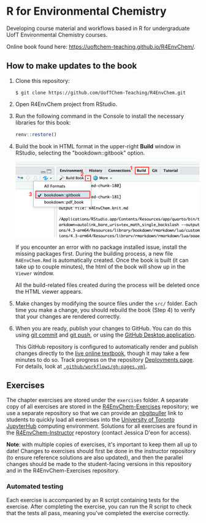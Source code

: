 # R for Environmental Chemistry

Developing course material and workflows based in R for undergraduate UofT Environmental Chemistry courses.

Online book found here: <https://uoftchem-teaching.github.io/R4EnvChem/>.

## How to make updates to the book

1.  Clone this repository:

    ```console
    $ git clone https://github.com/UofTChem-Teaching/R4EnvChem.git
    ```

2.  Open R4EnvChem project from RStudio.

3.  Run the following command in the Console to install the necessary libraries for this book:

    ```r
    renv::restore()
    ```

4.  Build the book in HTML format in the upper-right **Build** window in RStudio, selecting the "bookdown::gitbook" option.

    ![](images/bookdown_build.png)

    If you encounter an error with no package installed issue, install the missing packages first. During the building process, a new file `R4EnvChem.Rmd` is automatically created.
    Once the book is built (it can take up to couple minutes), the html of the book will show up in the `Viewer` window.
    
    All the build-related files created during the process will be deleted once the HTML viewer appears. 

5.  Make changes by modifying the source files under the `src/` folder. Each time you make a change, you should rebuild the book (Step 4) to verify that your changes are rendered correctly.

6.  When you are ready, publish your changes to GitHub. You can do this using [git commit](https://github.com/git-guides/git-commit) and [git push](https://github.com/git-guides/git-push), or using the [GitHub Desktop application](https://desktop.github.com/download/).

    This GitHub repository is configured to automatically render and publish changes directly to the [live online textbook](https://uoftchem-teaching.github.io/R4EnvChem/), though it may take a few minutes to do so.
    Track progress on the repository [Deployments page](https://github.com/UofTChem-Teaching/R4EnvChem/deployments).
    For details, look at [`.github/workflows/gh-pages.yml`](https://github.com/UofTChem-Teaching/R4EnvChem/blob/main/.github/workflows/gh-pages.yml).

## Exercises

The chapter exercises are stored under the `exercises` folder.
A separate copy of all exercises are stored in the [R4EnvChem-Exercises](https://github.com/UofTChem-Teaching/R4EnvChem-Exercises) repository; we use a separate repository so that we can provide an [nbgitpuller](https://nbgitpuller.readthedocs.io/en/latest/) link to students to quickly load all exercises into the [University of Toronto JupyterHub](https://r.datatools.utoronto.ca) computing environment.
Solutions for all exercises are found in the [R4EnvChem-Instructor](https://github.com/UofTChem-Teaching/R4EnvChem-instructor) repostory (contact Jessica D'eon for access).

**Note**: with multiple copies of exercises, it's important to keep them all up to date!
Changes to exercises should first be done in the instructor repository (to ensure reference solutions are also updated), and then the parallel changes should be made to the student-facing versions in this repository and in the R4EnvChem-Exercises repository.

### Automated testing

Each exercise is accompanied by an R script containing tests for the exercise.
After completing the exercise, you can run the R script to check that the tests all pass, meaning you've completed the exercise correctly.
